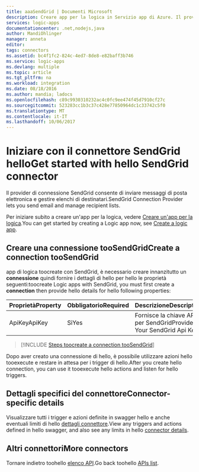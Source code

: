 ```yaml
---
title: aaaSendGrid | Documenti Microsoft
description: Creare app per la logica in Servizio app di Azure. Il provider di connessione SendGrid consente di inviare messaggi di posta elettronica e gestire elenchi di destinatari.
services: logic-apps
documentationcenter: .net,nodejs,java
author: MandiOhlinger
manager: anneta
editor: 
tags: connectors
ms.assetid: bc4f1fc2-824c-4ed7-8de8-e82baff3b746
ms.service: logic-apps
ms.devlang: multiple
ms.topic: article
ms.tgt_pltfrm: na
ms.workload: integration
ms.date: 08/18/2016
ms.author: mandia; ladocs
ms.openlocfilehash: c89c9930310232ac4c0fc9ee474f45d7910cf27c
ms.sourcegitcommit: 523283cc1b3c37c428e77850964dc1c33742c5f0
ms.translationtype: MT
ms.contentlocale: it-IT
ms.lasthandoff: 10/06/2017
---
```

# <a name="get-started-with-hello-sendgrid-connector"></a><span data-ttu-id="84ab9-104">Iniziare con il connettore SendGrid hello</span><span class="sxs-lookup"><span data-stu-id="84ab9-104">Get started with hello SendGrid connector</span></span>
<span data-ttu-id="84ab9-105">Il provider di connessione SendGrid consente di inviare messaggi di posta elettronica e gestire elenchi di destinatari.</span><span class="sxs-lookup"><span data-stu-id="84ab9-105">SendGrid Connection Provider lets you send email and manage recipient lists.</span></span>

<span data-ttu-id="84ab9-106">Per iniziare subito a creare un'app per la logica, vedere [Creare un'app per la logica](../logic-apps/logic-apps-create-a-logic-app.md).</span><span class="sxs-lookup"><span data-stu-id="84ab9-106">You can get started by creating a Logic app now, see [Create a logic app](../logic-apps/logic-apps-create-a-logic-app.md).</span></span>

## <a name="create-a-connection-toosendgrid"></a><span data-ttu-id="84ab9-107">Creare una connessione tooSendGrid</span><span class="sxs-lookup"><span data-stu-id="84ab9-107">Create a connection tooSendGrid</span></span>
<span data-ttu-id="84ab9-108">app di logica toocreate con SendGrid, è necessario creare innanzitutto un **connessione** quindi fornire i dettagli di hello per hello le proprietà seguenti:</span><span class="sxs-lookup"><span data-stu-id="84ab9-108">toocreate Logic apps with SendGrid, you must first create a **connection** then provide hello details for hello following properties:</span></span> 

| <span data-ttu-id="84ab9-109">Proprietà</span><span class="sxs-lookup"><span data-stu-id="84ab9-109">Property</span></span> | <span data-ttu-id="84ab9-110">Obbligatorio</span><span class="sxs-lookup"><span data-stu-id="84ab9-110">Required</span></span> | <span data-ttu-id="84ab9-111">Descrizione</span><span class="sxs-lookup"><span data-stu-id="84ab9-111">Description</span></span> |
| --- | --- | --- |
| <span data-ttu-id="84ab9-112">ApiKey</span><span class="sxs-lookup"><span data-stu-id="84ab9-112">ApiKey</span></span> |<span data-ttu-id="84ab9-113">Sì</span><span class="sxs-lookup"><span data-stu-id="84ab9-113">Yes</span></span> |<span data-ttu-id="84ab9-114">Fornisce la chiave API per SendGrid</span><span class="sxs-lookup"><span data-stu-id="84ab9-114">Provide Your SendGrid Api Key</span></span> |

> [!INCLUDE [Steps toocreate a connection tooSendGrid](../../includes/connectors-create-api-sendgrid.md)]
> 


<span data-ttu-id="84ab9-115">Dopo aver creato una connessione di hello, è possibile utilizzare azioni hello tooexecute e restare in attesa per i trigger di hello.</span><span class="sxs-lookup"><span data-stu-id="84ab9-115">After you create hello connection, you can use it tooexecute hello actions and listen for hello triggers.</span></span>

## <a name="connector-specific-details"></a><span data-ttu-id="84ab9-116">Dettagli specifici del connettore</span><span class="sxs-lookup"><span data-stu-id="84ab9-116">Connector-specific details</span></span>

<span data-ttu-id="84ab9-117">Visualizzare tutti i trigger e azioni definite in swagger hello e anche eventuali limiti di hello [dettagli connettore](/connectors/sendgrid/).</span><span class="sxs-lookup"><span data-stu-id="84ab9-117">View any triggers and actions defined in hello swagger, and also see any limits in hello [connector details](/connectors/sendgrid/).</span></span>

## <a name="more-connectors"></a><span data-ttu-id="84ab9-118">Altri connettori</span><span class="sxs-lookup"><span data-stu-id="84ab9-118">More connectors</span></span>
<span data-ttu-id="84ab9-119">Tornare indietro toohello [elenco API](apis-list.md).</span><span class="sxs-lookup"><span data-stu-id="84ab9-119">Go back toohello [APIs list](apis-list.md).</span></span>
